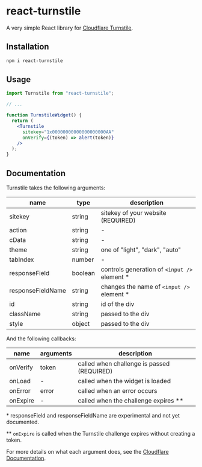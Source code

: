 # react-turnstile

A very simple React library for [Cloudflare Turnstile](https://challenges.cloudflare.com).

## Installation

```sh
npm i react-turnstile
```

## Usage

```jsx
import Turnstile from "react-turnstile";

// ...

function TurnstileWidget() {
  return (
    <Turnstile
      sitekey="1x00000000000000000000AA"
      onVerify={(token) => alert(token)}
    />
  );
}
```

## Documentation

Turnstile takes the following arguments:

| name              | type    | description                                   |
| ----------------- | ------- | --------------------------------------------- |
| sitekey           | string  | sitekey of your website (REQUIRED)            |
| action            | string  | -                                             |
| cData             | string  | -                                             |
| theme             | string  | one of "light", "dark", "auto"                |
| tabIndex          | number  | -                                             |
| responseField     | boolean | controls generation of `<input />` element \* |
| responseFieldName | string  | changes the name of `<input />` element \*    |
| id                | string  | id of the div                                 |
| className         | string  | passed to the div                             |
| style             | object  | passed to the div                             |

And the following callbacks:

| name     | arguments | description                                |
| -------- | --------- | ------------------------------------------ |
| onVerify | token     | called when challenge is passed (REQUIRED) |
| onLoad   | -         | called when the widget is loaded           |
| onError  | error     | called when an error occurs                |
| onExpire | -         | called when the challenge expires \*\*     |

\* responseField and responseFieldName are experimental and not yet documented.

\*\* `onExpire` is called when the Turnstile challenge expires without creating a token.

For more details on what each argument does, see the [Cloudflare Documentation](https://developers.cloudflare.com/turnstile/get-started/client-side-rendering/#configurations).
